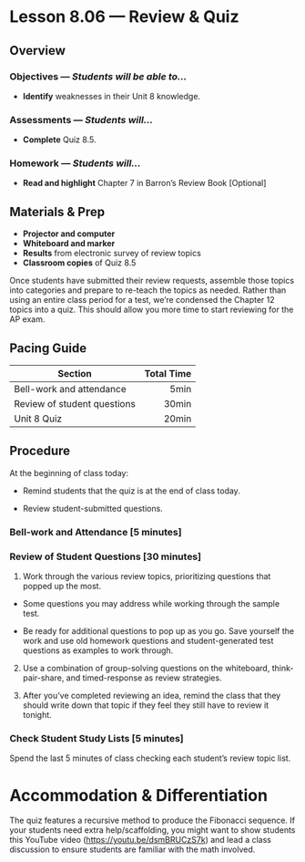 Lesson 8.06 — Review & Quiz
====================================================================================================

Overview
--------
### Objectives — _Students will be able to…_
- **Identify** weaknesses in their Unit 8 knowledge.

### Assessments — _Students will…_
- **Complete** Quiz 8.5.

### Homework — _Students will…_
- **Read and highlight** Chapter 7 in Barron’s Review Book \[Optional\]


Materials & Prep
----------------
- **Projector and computer**
- **Whiteboard and marker**
- **Results** from electronic survey of review topics
- **Classroom copies** of Quiz 8.5

Once students have submitted their review requests, assemble those topics into categories and
prepare to re-teach the topics as needed. Rather than using an entire class period for a test, we’re
condensed the Chapter 12 topics into a quiz. This should allow you more time to start reviewing for
the AP exam.


Pacing Guide
------------
| Section                     | Total Time |
|-----------------------------|-----------:|
| Bell-work and attendance    |       5min |
| Review of student questions |      30min |
| Unit 8 Quiz                 |      20min |


Procedure
---------
At the beginning of class today:

- Remind students that the quiz is at the end of class today.

- Review student-submitted questions.

### Bell-work and Attendance \[5 minutes\]

### Review of Student Questions \[30 minutes\]

1. Work through the various review topics, prioritizing questions that popped up the most.

  - Some questions you may address while working through the sample test.

  - Be ready for additional questions to pop up as you go. Save yourself the work and use old
    homework questions and student-generated test questions as examples to work through.

2. Use a combination of group-solving questions on the whiteboard, think-pair-share, and
  timed-response as review strategies.

3. After you’ve completed reviewing an idea, remind the class that they should write down that topic
  if they feel they still have to review it tonight.

### Check Student Study Lists \[5 minutes\]
Spend the last 5 minutes of class checking each student’s review topic list.

Accommodation & Differentiation
===============================

The quiz features a recursive method to produce the Fibonacci sequence. If your students need extra
help/scaffolding, you might want to show students this YouTube video
(<https://youtu.be/dsmBRUCzS7k>) and lead a class discussion to ensure students are familiar with
the math involved.
